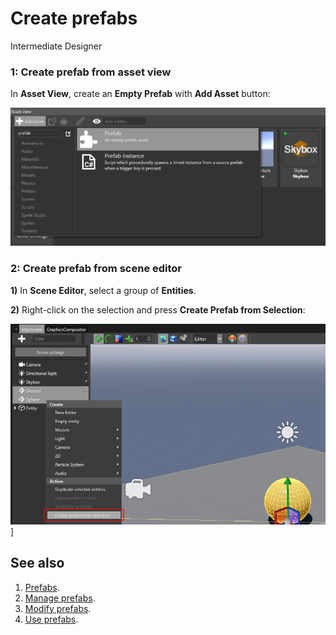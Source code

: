 # Create prefabs
<span class="label label-doc-level">Intermediate</span>
<span class="label label-doc-audience">Designer</span>

### 1: Create prefab from asset view

In **Asset View**, create an **Empty Prefab** with **Add Asset** button:

![Create New Prefab](media/create-new-prefab.png)

### 2: Create prefab from scene editor

**1)** In **Scene Editor**, select a group of **Entities**.

**2)** Right-click on the selection and press **Create Prefab from Selection**:

![Create Prefab from Selection](media/create-prefab-from-selection.png)
]

## See also
1. [Prefabs](prefabs.md).
2. [Manage prefabs](manage-prefabs.md).
3. [Modify prefabs](modify-prefabs.md).
4. [Use prefabs](use-prefabs.md).
